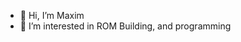 - 👋 Hi, I’m Maxim
- 👀 I’m interested in ROM Building, and programming

<!---
mxnix/mxnix is a ✨ special ✨ repository because its `README.md` (this file) appears on your GitHub profile.
You can click the Preview link to take a look at your changes.
--->
